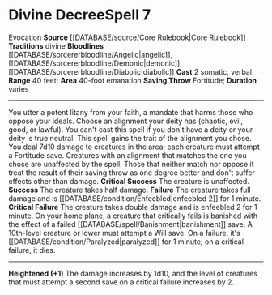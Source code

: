 ﻿---
actions: '[two-actions]'
area: 40-foot emanation
bloodline: '[[DATABASE/sorcererbloodline/Angelic|Angelic]] , [[DATABASE/sorcererbloodline/Demonic|Demonic]]
  , [[DATABASE/sorcererbloodline/Diabolic|Diabolic]]'
component:
- Somatic
- Verbal
duration: varies
heighten: '+1'
heighten_level: 7, 8, 9, 10
id: '82'
level: '7'
name: Divine Decree
range: 40 feet
rarity: Common
saving_throw: Fortitude
school: Evocation
source: '[[DATABASE/source/Core Rulebook|Core Rulebook]]'
tradition:
- Divine
trait:
- '[[DATABASE/trait/Evocation|Evocation]]'
type: Spell

---
# Divine Decree<span class="item-type">Spell 7</span>

<span class="item-trait">Evocation</span>
**Source** [[DATABASE/source/Core Rulebook|Core Rulebook]] 
**Traditions** divine
**Bloodlines** [[DATABASE/sorcererbloodline/Angelic|angelic]], [[DATABASE/sorcererbloodline/Demonic|demonic]], [[DATABASE/sorcererbloodline/Diabolic|diabolic]]
**Cast** <span class="action-icon">2</span> somatic, verbal
**Range** 40 feet; **Area** 40-foot emanation
**Saving Throw** Fortitude; **Duration** varies

---
You utter a potent litany from your faith, a mandate that harms those who oppose your ideals. Choose an alignment your deity has (chaotic, evil, good, or lawful). You can't cast this spell if you don't have a deity or your deity is true neutral. This spell gains the trait of the alignment you chose. You deal 7d10 damage to creatures in the area; each creature must attempt a Fortitude save. Creatures with an alignment that matches the one you chose are unaffected by the spell. Those that neither match nor oppose it treat the result of their saving throw as one degree better and don't suffer effects other than damage.
**Critical Success** The creature is unaffected.
**Success** The creature takes half damage.
**Failure** The creature takes full damage and is [[DATABASE/condition/Enfeebled|enfeebled 2]] for 1 minute.
**Critical Failure** The creature takes double damage and is enfeebled 2 for 1 minute. On your home plane, a creature that critically fails is banished with the effect of a failed [[DATABASE/spell/Banishment|banishment]] save. A 10th-level creature or lower must attempt a Will save. On a failure, it's [[DATABASE/condition/Paralyzed|paralyzed]] for 1 minute; on a critical failure, it dies.

---
**Heightened (+1)** The damage increases by 1d10, and the level of creatures that must attempt a second save on a critical failure increases by 2.